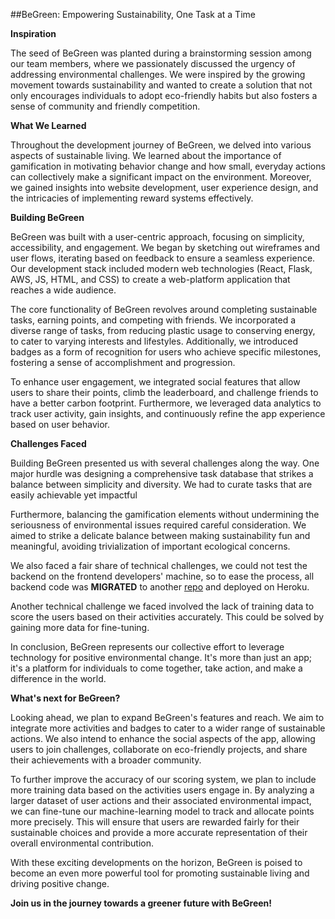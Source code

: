 ##BeGreen: Empowering Sustainability, One Task at a Time

**Inspiration**

The seed of BeGreen was planted during a brainstorming session among our team members, where we passionately discussed the urgency of addressing environmental challenges. We were inspired by the growing movement towards sustainability and wanted to create a solution that not only encourages individuals to adopt eco-friendly habits but also fosters a sense of community and friendly competition.

**What We Learned**

Throughout the development journey of BeGreen, we delved into various aspects of sustainable living. We learned about the importance of gamification in motivating behavior change and how small, everyday actions can collectively make a significant impact on the environment. Moreover, we gained insights into website development, user experience design, and the intricacies of implementing reward systems effectively.

**Building BeGreen**

BeGreen was built with a user-centric approach, focusing on simplicity, accessibility, and engagement. We began by sketching out wireframes and user flows, iterating based on feedback to ensure a seamless experience. Our development stack included modern web technologies (React, Flask, AWS, JS, HTML, and CSS) to create a web-platform application that reaches a wide audience.

The core functionality of BeGreen revolves around completing sustainable tasks, earning points, and competing with friends. We incorporated a diverse range of tasks, from reducing plastic usage to conserving energy, to cater to varying interests and lifestyles. Additionally, we introduced badges as a form of recognition for users who achieve specific milestones, fostering a sense of accomplishment and progression.

To enhance user engagement, we integrated social features that allow users to share their points, climb the leaderboard, and challenge friends to have a better carbon footprint. Furthermore, we leveraged data analytics to track user activity, gain insights, and continuously refine the app experience based on user behavior.

**Challenges Faced**

Building BeGreen presented us with several challenges along the way. One major hurdle was designing a comprehensive task database that strikes a balance between simplicity and diversity. We had to curate tasks that are easily achievable yet impactful

Furthermore, balancing the gamification elements without undermining the seriousness of environmental issues required careful consideration. We aimed to strike a delicate balance between making sustainability fun and meaningful, avoiding trivialization of important ecological concerns.

We also faced a fair share of technical challenges, we could not test the backend on the frontend developers' machine, so to ease the process, all backend code was **MIGRATED** to another [repo](https://github.com/KAUSSHIK/BeGreen-Backend) and deployed on Heroku.

Another technical challenge we faced involved the lack of training data to score the users based on their activities accurately. This could be solved by gaining more data for fine-tuning.

In conclusion, BeGreen represents our collective effort to leverage technology for positive environmental change. It's more than just an app; it's a platform for individuals to come together, take action, and make a difference in the world.

**What's next for BeGreen?**

Looking ahead, we plan to expand BeGreen's features and reach. We aim to integrate more activities and badges to cater to a wider range of sustainable actions. We also intend to enhance the social aspects of the app, allowing users to join challenges, collaborate on eco-friendly projects, and share their achievements with a broader community. 

To further improve the accuracy of our scoring system, we plan to include more training data based on the activities users engage in. By analyzing a larger dataset of user actions and their associated environmental impact, we can fine-tune our machine-learning model to track and allocate points more precisely. This will ensure that users are rewarded fairly for their sustainable choices and provide a more accurate representation of their overall environmental contribution.

With these exciting developments on the horizon, BeGreen is poised to become an even more powerful tool for promoting sustainable living and driving positive change.

**Join us in the journey towards a greener future with BeGreen!**
